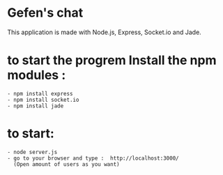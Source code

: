 Gefen's chat 
===

This application is made with Node.js, Express, Socket.io and Jade.

# to start the progrem Install the npm modules :
	- npm install express
	- npm install socket.io
	- npm install jade

# to start:
	- node server.js
	- go to your browser and type :  http://localhost:3000/
	  (Open amount of users as you want)
